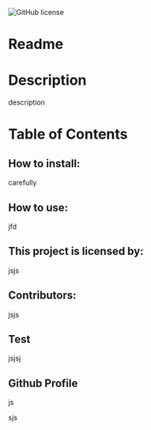 
![GitHub license](https://img.shields.io/badge/license-jsjs-blue.svg)

# Readme


# Description
description


# Table of Contents

## How to install: 
carefully

## How to use: 
jfd

## This project is licensed by: 
jsjs

## Contributors:
jsjs

## Test
jsjsj

## Github Profile
js

sjs


